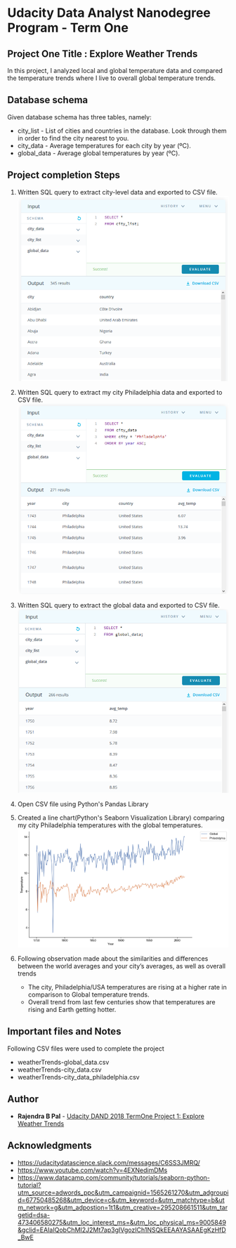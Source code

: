 # Udacity Data Analyst Nanodegree Program - Term One
## Project One Title : Explore Weather Trends
In this project, I analyzed local and global temperature data and compared the temperature trends where I live to overall global temperature trends.

## Database schema
Given database schema has three tables, namely:
- city_list - List of cities and countries in the database. Look through them in order to find the city nearest to you.
- city_data - Average temperatures for each city by year (ºC).
- global_data - Average global temperatures by year (ºC).

## Project completion Steps
1. Written SQL query to extract city-level data and exported to CSV file.
![](https://github.com/rbpal/Udacity_DAND_2018_TermOne_Project_1_Explore-Weather-Trends/blob/master/images/project-01-Explore-Weather-Trends-world-data-extraction.PNG)

1. Written SQL query to extract my city Philadelphia data and exported to CSV file.
![](https://github.com/rbpal/Udacity_DAND_2018_TermOne_Project_1_Explore-Weather-Trends/blob/master/images/project-01-Explore-Weather-Trends-city-data-extraction.PNG)

1. Written SQL query to extract the global data and exported to CSV file.
![](https://github.com/rbpal/Udacity_DAND_2018_TermOne_Project_1_Explore-Weather-Trends/blob/master/images/project-01-Explore-Weather-Trends-global-data-extraction.PNG)

1. Open CSV file using Python's Pandas Library


1. Created a line chart(Python's Seaborn Visualization Library) comparing  my city Philadelphia temperatures with the global temperatures.
![](https://github.com/rbpal/Udacity_DAND_2018_TermOne_Project_1_Explore-Weather-Trends/blob/master/images//project-01-Explore-Weather-Trends-Global-Vs-Philadelphia.PNG)

1. Following observation made about the similarities and differences between the world averages and your city’s averages, as well as overall trends
	+ The city, Philadelphia/USA temperatures are rising at a higher rate in comparison to Global temperature trends.
	+ Overall trend from last few centuries show that temperatures are rising and Earth getting hotter.

## Important files and Notes
Following CSV files were used to complete the project
- weatherTrends-global_data.csv
- weatherTrends-city_data.csv
- weatherTrends-city_data_philadelphia.csv


## Author
* **Rajendra B Pal** - [Udacity DAND 2018 TermOne Project 1: Explore Weather Trends](https://github.com/rbpal/Udacity_DAND_2018_TermOne_Project_1_Explore-Weather-Trends)


## Acknowledgments
- https://udacitydatascience.slack.com/messages/C6SS3JMRQ/
- https://www.youtube.com/watch?v=4EXNedimDMs
- https://www.datacamp.com/community/tutorials/seaborn-python-tutorial?utm_source=adwords_ppc&utm_campaignid=1565261270&utm_adgroupid=67750485268&utm_device=c&utm_keyword=&utm_matchtype=b&utm_network=g&utm_adpostion=1t1&utm_creative=295208661511&utm_targetid=dsa-473406580275&utm_loc_interest_ms=&utm_loc_physical_ms=9005849&gclid=EAIaIQobChMI2J2Mt7ap3gIVgozICh1NSQkEEAAYASAAEgKzHfD_BwE
